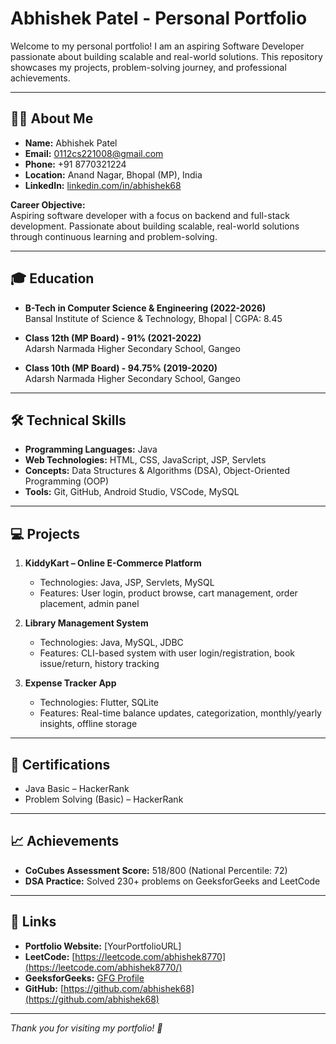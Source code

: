 # Abhishek Patel - Personal Portfolio

Welcome to my personal portfolio! I am an aspiring Software Developer passionate about building scalable and real-world solutions. This repository showcases my projects, problem-solving journey, and professional achievements.

---

## 👨‍💻 About Me
- **Name:** Abhishek Patel
- **Email:** 0112cs221008@gmail.com
- **Phone:** +91 8770321224
- **Location:** Anand Nagar, Bhopal (MP), India
- **LinkedIn:** [linkedin.com/in/abhishek68](https://www.linkedin.com/in/abhishek68/)

**Career Objective:**  
Aspiring software developer with a focus on backend and full-stack development. Passionate about building scalable, real-world solutions through continuous learning and problem-solving.

---

## 🎓 Education
- **B-Tech in Computer Science & Engineering (2022-2026)**  
  Bansal Institute of Science & Technology, Bhopal | CGPA: 8.45  

- **Class 12th (MP Board) - 91% (2021-2022)**  
  Adarsh Narmada Higher Secondary School, Gangeo  

- **Class 10th (MP Board) - 94.75% (2019-2020)**  
  Adarsh Narmada Higher Secondary School, Gangeo  

---

## 🛠️ Technical Skills
- **Programming Languages:** Java  
- **Web Technologies:** HTML, CSS, JavaScript, JSP, Servlets  
- **Concepts:** Data Structures & Algorithms (DSA), Object-Oriented Programming (OOP)  
- **Tools:** Git, GitHub, Android Studio, VSCode, MySQL  

---

## 💻 Projects
1. **KiddyKart – Online E-Commerce Platform**  
   - Technologies: Java, JSP, Servlets, MySQL  
   - Features: User login, product browse, cart management, order placement, admin panel  

2. **Library Management System**  
   - Technologies: Java, MySQL, JDBC  
   - Features: CLI-based system with user login/registration, book issue/return, history tracking  

3. **Expense Tracker App**  
   - Technologies: Flutter, SQLite  
   - Features: Real-time balance updates, categorization, monthly/yearly insights, offline storage  

---

## 📜 Certifications
- Java Basic – HackerRank  
- Problem Solving (Basic) – HackerRank  

---

## 📈 Achievements
- **CoCubes Assessment Score:** 518/800 (National Percentile: 72)  
- **DSA Practice:** Solved 230+ problems on GeeksforGeeks and LeetCode  

---

## 🔗 Links
- **Portfolio Website:** [YourPortfolioURL]  
- **LeetCode:** [https://leetcode.com/abhishek8770](https://leetcode.com/abhishek8770/)  
- **GeeksforGeeks:** [GFG Profile](https://auth.geeksforgeeks.org/user/abhishek8770)  
- **GitHub:** [https://github.com/abhishek68](https://github.com/abhishek68)

---

*Thank you for visiting my portfolio! 🚀*
